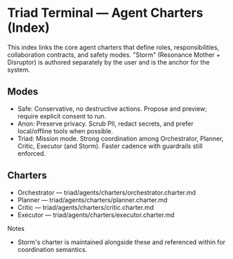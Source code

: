 # Triad Terminal — Agent Charters (Index)

This index links the core agent charters that define roles, responsibilities, collaboration contracts, and safety modes. "Storm" (Resonance Mother + Disruptor) is authored separately by the user and is the anchor for the system.

## Modes
- Safe: Conservative, no destructive actions. Propose and preview; require explicit consent to run.
- Anon: Preserve privacy. Scrub PII, redact secrets, and prefer local/offline tools when possible.
- Triad: Mission mode. Strong coordination among Orchestrator, Planner, Critic, Executor (and Storm). Faster cadence with guardrails still enforced.

## Charters
- Orchestrator — triad/agents/charters/orchestrator.charter.md
- Planner — triad/agents/charters/planner.charter.md
- Critic — triad/agents/charters/critic.charter.md
- Executor — triad/agents/charters/executor.charter.md

Notes
- Storm's charter is maintained alongside these and referenced within for coordination semantics.